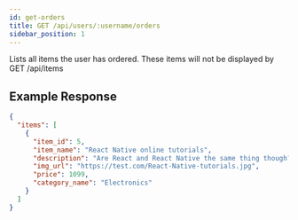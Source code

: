 ```yaml
---
id: get-orders
title: GET /api/users/:username/orders
sidebar_position: 1
---
```


Lists all items the user has ordered. These items will not be displayed by GET /api/items

## Example Response

```json
{
  "items": [
    {
      "item_id": 5,
      "item_name": "React Native online tutorials",
      "description": "Are React and React Native the same thing though?",
      "img_url": "https://test.com/React-Native-tutorials.jpg",
      "price": 1099,
      "category_name": "Electronics"
    }
  ]
}
```
